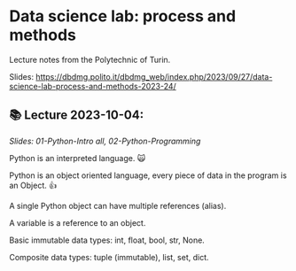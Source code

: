 # Data science lab: process and methods
Lecture notes from the Polytechnic of Turin.

Slides: https://dbdmg.polito.it/dbdmg_web/index.php/2023/09/27/data-science-lab-process-and-methods-2023-24/

## 📚 Lecture 2023-10-04:
*Slides: 01-Python-Intro all, 02-Python-Programming*

Python is an interpreted language. 🙀

Python is an object oriented language, every piece of data in the program is an Object. 👍

A single Python object can have multiple references (alias).

A variable is a reference to an object.

Basic immutable data types: int, float, bool, str, None.

Composite data types: tuple (immutable), list, set, dict.

